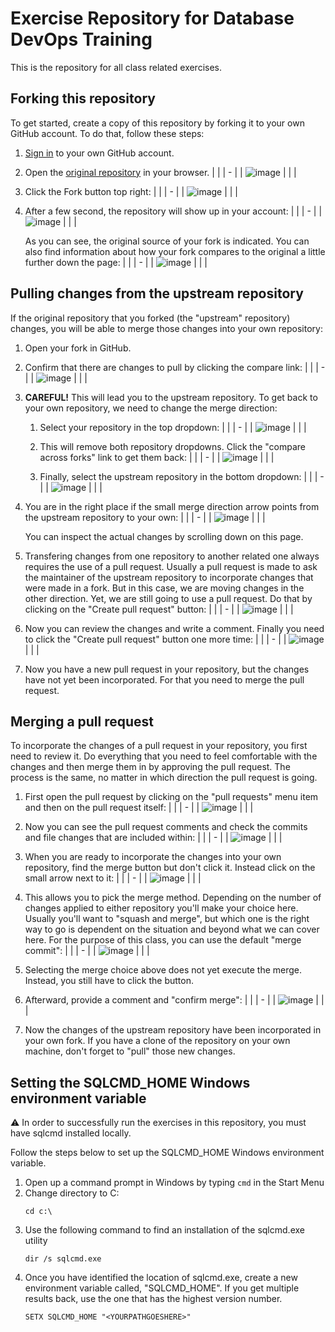 # Exercise Repository for Database DevOps Training

This is the repository for all class related exercises.

## Forking this repository

To get started, create a copy of this repository by forking it to your own GitHub account. To do that, follow these steps:

1. [Sign in](https://github.com/login) to your own GitHub account.
1. Open the [original repository](https://github.com/sqlity-net/dataplatform-devops-demos) in your browser.
   | |
   | - |
   | ![image](https://user-images.githubusercontent.com/298017/113209077-975dc800-9240-11eb-846d-536d39f50df5.png) |
   | |
   
1. Click the Fork button top right:
   | |
   | - |
   | ![image](https://user-images.githubusercontent.com/298017/113209290-dc81fa00-9240-11eb-8aba-cca053951e99.png) |
   | |
   
   
1. After a few second, the repository will show up in your account:
   | |
   | - |
   | ![image](https://user-images.githubusercontent.com/298017/113209713-6336d700-9241-11eb-8fa2-48be59b5a82a.png) |
   | |
   
   As you can see, the original source of your fork is indicated. You can also find information about how your fork compares to the original a little further down the page:
   | |
   | - |
   | ![image](https://user-images.githubusercontent.com/298017/113209992-bb6dd900-9241-11eb-901b-0d2d8c122a09.png) |
   | |

## Pulling changes from the upstream repository

If the original repository that you forked (the "upstream" repository) changes, you will be able to merge those changes into your own repository:

1. Open your fork in GitHub.


1. Confirm that there are changes to pull by clicking the compare link:
   | |
   | - |
   | ![image](https://user-images.githubusercontent.com/298017/113216446-5ff41900-924a-11eb-8b70-3c0d2b2f6b4b.png) |
   | |


1. **CAREFUL!** This will lead you to the upstream repository. To get back to your own repository, we need to change the merge direction:

   1. Select your repository in the top dropdown:
      | |
      | - |
      | ![image](https://user-images.githubusercontent.com/298017/113227264-3d6cfa80-9260-11eb-9b48-d31c51829fda.png) |
      | |

   1. This will remove both repository dropdowns. Click the "compare across forks" link to get them back:
      | |
      | - |
      | ![image](https://user-images.githubusercontent.com/298017/113227342-7d33e200-9260-11eb-9f0e-08ce9ff6bd46.png) |
      | |
   
   1. Finally, select the upstream repository in the bottom dropdown:
      | |
      | - |
      | ![image](https://user-images.githubusercontent.com/298017/113227493-d26ff380-9260-11eb-8d87-b35d5ad42c73.png) |
      | |


1. You are in the right place if the small merge direction arrow points from the upstream repository to your own:
   | |
   | - |
   | ![image](https://user-images.githubusercontent.com/298017/113211990-2fa97c00-9244-11eb-86c9-e00ee8792e89.png) |
   | |
   
   You can inspect the actual changes by scrolling down on this page.


1. Transfering changes from one repository to another related one always requires the use of a pull request. Usually a pull request is made to ask the maintainer of the upstream repository to incorporate changes that were made in a fork. But in this case, we are moving changes in the other direction. Yet, we are still going to use a pull request. Do that by clicking on the "Create pull request" button:
   | |
   | - |
   | ![image](https://user-images.githubusercontent.com/298017/113212441-c2e2b180-9244-11eb-9d5c-b75a00d4c55e.png) |
   | |


1. Now you can review the changes and write a comment. Finally you need to click the "Create pull request" button one more time:
   | |
   | - |
   | ![image](https://user-images.githubusercontent.com/298017/113213063-a004cd00-9245-11eb-9fe9-638219c06aab.png) |
   | |


1. Now you have a new pull request in your repository, but the changes have not yet been incorporated. For that you need to merge the pull request.


## Merging a pull request

To incorporate the changes of a pull request in your repository, you first need to review it. Do everything that you need to feel comfortable with the changes and then merge them in by approving the pull request. The process is the same, no matter in which direction the pull request is going.

1. First open the pull request by clicking on the "pull requests" menu item and then on the pull request itself:
   | |
   | - |
   | ![image](https://user-images.githubusercontent.com/298017/113213615-6da79f80-9246-11eb-9ec4-e26767792ba3.png) |
   | |


1. Now you can see the pull request comments and check the commits and file changes that are included within:
   | |
   | - |
   | ![image](https://user-images.githubusercontent.com/298017/113215274-9b8de380-9248-11eb-9b01-841fbdb7a016.png) |
   | |


1. When you are ready to incorporate the changes into your own repository, find the merge button but don't click it. Instead click on the small arrow next to it:
   | |
   | - |
   | ![image](https://user-images.githubusercontent.com/298017/113214175-12c27800-9247-11eb-8e73-033dd612c2ec.png) |
   | |


1. This allows you to pick the merge method. Depending on the number of changes applied to either repository you'll make your choice here. Usually you'll want to "squash and merge", but which one is the right way to go is dependent on the situation and beyond what we can cover here. For the purpose of this class, you can use the default "merge commit":
   | |
   | - |
   | ![image](https://user-images.githubusercontent.com/298017/113214610-b9a71400-9247-11eb-81e5-061a5805a0f7.png) |
   | |


1. Selecting the merge choice above does not yet execute the merge. Instead, you still have to click the button.
1. Afterward, provide a comment and "confirm merge":
   | |
   | - |
   | ![image](https://user-images.githubusercontent.com/298017/113214953-30441180-9248-11eb-9a53-d477dacc6b9f.png) |
   | |


1. Now the changes of the upstream repository have been incorporated in your own fork. If you have a clone of the repository on your own machine, don't forget to "pull" those new changes.

## Setting the SQLCMD_HOME Windows environment variable

:warning: In order to successfully run the exercises in this repository, you must have sqlcmd installed locally.

Follow the steps below to set up the SQLCMD_HOME Windows environment variable.

1. Open up a command prompt in Windows by typing `cmd` in the Start Menu
1. Change directory to C:
   ```
   cd c:\
   ```
1. Use the following command to find an installation of the sqlcmd.exe utility
   ```
   dir /s sqlcmd.exe
   ```
1. Once you have identified the location of sqlcmd.exe, create a new environment variable called, "SQLCMD_HOME". If you get multiple results back, use the one that has the highest version number.
   ```
   SETX SQLCMD_HOME "<YOURPATHGOESHERE>"
   ```

